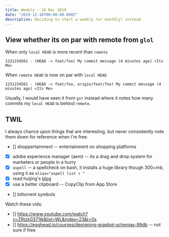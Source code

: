 ```yaml
---
title: Weekly - 16 Dec 2019
date: "2019-12-16T00:00:00.000Z"
description: Deciding to start a weekly (or monthly) instead
---
```


## View whether its on par with remote from `glol`

When only `local HEAD` is more recent than `remote`

`1231234561 - (HEAD -> feat/foo) My commit message (4 minutes ago) <Its Me>`

When `remote HEAD` is now on par with `local HEAD`

`1231234561 - (HEAD -> feat/foo, origin/feat/foo) My commit message (4 minutes ago) <Its Me>`

Usually, I would have seen it from `gst` instead where it notes how many commits my `local HEAD` is behind `remote`.

## TWIL

I always chance upon things that are interesting, but never consistently note them down for reference when I'm free.

- [] shoppertainment -- entertainment on shopping platforms
- [x] adobe experience manager (aem) -- its a drag and drop system for marketers or people in a hurry
- [x] `aspell` -- a spellcheck on bash, it installs a huge library though 300+mb, using it as `alias="aspell list < "`
- [x] read huijing's [blog](https://www.chenhuijing.com/blog/conference-season-2019/)
- [x] use a better clipboard -- CopyClip from App Store
- [] bittorrent symbols

Watch these vids:

- [] https://www.youtube.com/watch?v=ZRtzk0371tk&list=WL&index=23&t=0s
- [] https://egghead.io/courses/designing-graphql-schemas-99db -- not sure if free
